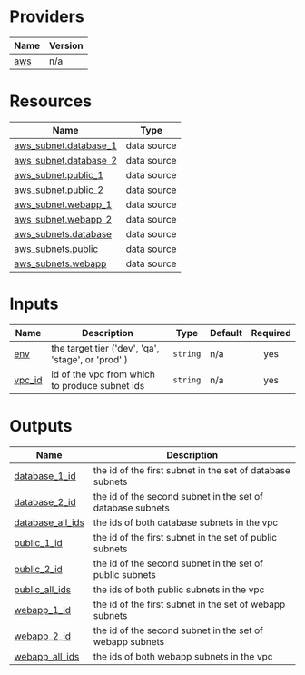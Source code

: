 <!-- BEGIN_TF_DOCS -->


# Providers

| Name | Version |
|------|---------|
| <a name="provider_aws"></a> [aws](#provider\_aws) | n/a |

# Resources

| Name | Type |
|------|------|
| [aws_subnet.database_1](https://registry.terraform.io/providers/hashicorp/aws/latest/docs/data-sources/subnet) | data source |
| [aws_subnet.database_2](https://registry.terraform.io/providers/hashicorp/aws/latest/docs/data-sources/subnet) | data source |
| [aws_subnet.public_1](https://registry.terraform.io/providers/hashicorp/aws/latest/docs/data-sources/subnet) | data source |
| [aws_subnet.public_2](https://registry.terraform.io/providers/hashicorp/aws/latest/docs/data-sources/subnet) | data source |
| [aws_subnet.webapp_1](https://registry.terraform.io/providers/hashicorp/aws/latest/docs/data-sources/subnet) | data source |
| [aws_subnet.webapp_2](https://registry.terraform.io/providers/hashicorp/aws/latest/docs/data-sources/subnet) | data source |
| [aws_subnets.database](https://registry.terraform.io/providers/hashicorp/aws/latest/docs/data-sources/subnets) | data source |
| [aws_subnets.public](https://registry.terraform.io/providers/hashicorp/aws/latest/docs/data-sources/subnets) | data source |
| [aws_subnets.webapp](https://registry.terraform.io/providers/hashicorp/aws/latest/docs/data-sources/subnets) | data source |

# Inputs

| Name | Description | Type | Default | Required |
|------|-------------|------|---------|:--------:|
| <a name="input_env"></a> [env](#input\_env) | the target tier ('dev', 'qa', 'stage', or 'prod'.) | `string` | n/a | yes |
| <a name="input_vpc_id"></a> [vpc\_id](#input\_vpc\_id) | id of the vpc from which to produce subnet ids | `string` | n/a | yes |

# Outputs

| Name | Description |
|------|-------------|
| <a name="output_database_1_id"></a> [database\_1\_id](#output\_database\_1\_id) | the id of the first subnet in the set of database subnets |
| <a name="output_database_2_id"></a> [database\_2\_id](#output\_database\_2\_id) | the id of the second subnet in the set of database subnets |
| <a name="output_database_all_ids"></a> [database\_all\_ids](#output\_database\_all\_ids) | the ids of both database subnets in the vpc |
| <a name="output_public_1_id"></a> [public\_1\_id](#output\_public\_1\_id) | the id of the first subnet in the set of public subnets |
| <a name="output_public_2_id"></a> [public\_2\_id](#output\_public\_2\_id) | the id of the second subnet in the set of public subnets |
| <a name="output_public_all_ids"></a> [public\_all\_ids](#output\_public\_all\_ids) | the ids of both public subnets in the vpc |
| <a name="output_webapp_1_id"></a> [webapp\_1\_id](#output\_webapp\_1\_id) | the id of the first subnet in the set of webapp subnets |
| <a name="output_webapp_2_id"></a> [webapp\_2\_id](#output\_webapp\_2\_id) | the id of the second subnet in the set of webapp subnets |
| <a name="output_webapp_all_ids"></a> [webapp\_all\_ids](#output\_webapp\_all\_ids) | the ids of both webapp subnets in the vpc |
<!-- END_TF_DOCS -->
